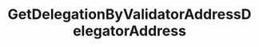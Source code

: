 ---
title: GetDelegationByValidatorAddressDelegatorAddress
api:
  file: consensus-client-api.json
  operationId: get_staking-validators-validator-addr-delegations-delegator-addr
hidden: false
---